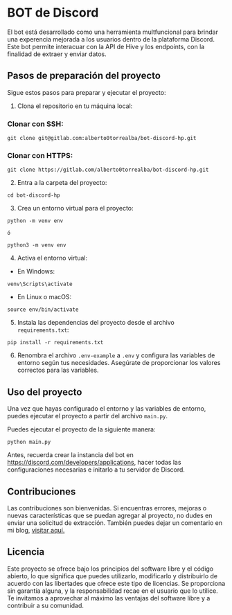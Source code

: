 # BOT de Discord

El bot está desarrollado como una herramienta multfuncional para brindar una experencia mejorada a los usuarios dentro de la plataforma Discord. Este bot permite interacuar con la API de Hive y los endpoints, con la finalidad de extraer y enviar datos. 

## Pasos de preparación del proyecto

Sigue estos pasos para preparar y ejecutar el proyecto:

1. Clona el repositorio en tu máquina local:

### Clonar con SSH:

```
git clone git@gitlab.com:alberto0torrealba/bot-discord-hp.git
```

### Clonar con HTTPS:

```
git clone https://gitlab.com/alberto0torrealba/bot-discord-hp.git
```
2. Entra a la carpeta del proyecto:

```
cd bot-discord-hp
```

3. Crea un entorno virtual para el proyecto:

```
python -m venv env

ó

python3 -m venv env
```

4. Activa el entorno virtual:

- En Windows:

```
venv\Scripts\activate
```

- En Linux o macOS:

```
source env/bin/activate
```

5. Instala las dependencias del proyecto desde el archivo `requirements.txt`:

```
pip install -r requirements.txt
```

6. Renombra el archivo `.env-example` a `.env` y configura las variables de entorno según tus necesidades. Asegúrate de proporcionar los valores correctos para las variables.


## Uso del proyecto

Una vez que hayas configurado el entorno y las variables de entorno, puedes ejecutar el proyecto a partir del archivo `main.py`.

Puedes ejecutar el proyecto de la siguiente manera:

```
python main.py
```

Antes, recuerda crear la instancia del bot en https://discord.com/developers/applications, hacer todas las configuraciones necesarias e initarlo a tu servidor de Discord.

## Contribuciones

Las contribuciones son bienvenidas. Si encuentras errores, mejoras o nuevas características que se puedan agregar al proyecto, no dudes en enviar una solicitud de extracción.
También puedes dejar un comentario en mi blog, [visitar aquí.]()

## Licencia

Este proyecto se ofrece bajo los principios del software libre y el código abierto, lo que significa que puedes utilizarlo, modificarlo y distribuirlo de acuerdo con las libertades que ofrece este tipo de licencias. Se proporciona sin garantía alguna, y la responsabilidad recae en el usuario que lo utilice. Te invitamos a aprovechar al máximo las ventajas del software libre y a contribuir a su comunidad.
